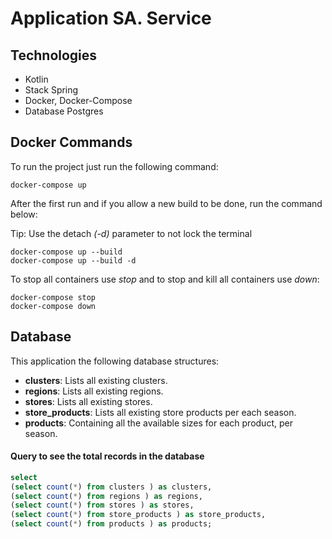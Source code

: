 # Application SA. Service



## Technologies

- Kotlin
- Stack Spring
- Docker, Docker-Compose
- Database Postgres

## Docker Commands

To run the project just run the following command:
````
docker-compose up
````
After the first run and if you allow a new build to be done, run the command below:

Tip: Use the detach _(-d)_ parameter to not lock the terminal
````
docker-compose up --build
docker-compose up --build -d
````
To stop all containers use _stop_ and to stop and kill all containers use _down_:
````
docker-compose stop
docker-compose down
````

## Database
This application the following database structures:

- **clusters**: Lists all existing clusters.
- **regions**: Lists all existing regions.
- **stores**: Lists all existing stores.
- **store_products**: Lists all existing store products per each season.
- **products**: Containing all the available sizes for each product, per season.

#### Query to see the total records in the database
````sql
select
(select count(*) from clusters ) as clusters,
(select count(*) from regions ) as regions,
(select count(*) from stores ) as stores,
(select count(*) from store_products ) as store_products,
(select count(*) from products ) as products;
````
